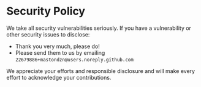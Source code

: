 # Security Policy

We take all security vulnerabilities seriously.
If you have a vulnerability or other security issues to disclose:

- Thank you very much, please do!
- Please send them to us by emailing `22679886+mastondzn@users.noreply.github.com`

We appreciate your efforts and responsible disclosure and will make every effort to acknowledge your contributions.
